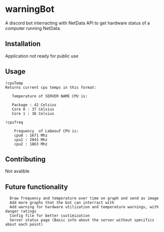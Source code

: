# warningBot

A discord bot interracting with NetData API to get hardware status of a computer running NetData.

## Installation

Application not ready for public use

## Usage

```
!cpuTemp
Returns current cpu temps in this format: 

   Temperature of SERVER NAME CPU is:

   Package : 42 Celsius
   Core 0 : 37 Celsius
   Core 1 : 36 Celsius

!cpufreq

    Frequency  of Labeouf CPU is:
    cpu0 : 1671 Mhz
    cpu1 : 2043 Mhz
    cpu2 : 1863 Mhz

```

## Contributing
Not avalible


## Future functionality
```
  Draw frequency and temperature over time on graph and send as image
  Add more graphs that the bot can interract with
  Add warning for hardware utilization and temperature warnings, with danger ratings
  Config file for better custimization
  Server status page (Basic info about the server without specifics about each point)
```
